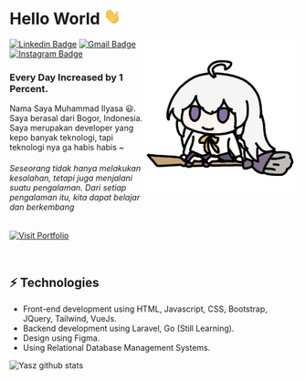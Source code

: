 

<h1>
   Hello World <img src="https://raw.githubusercontent.com/ABSphreak/ABSphreak/master/gifs/Hi.gif" width="30px" >
</h1>

<img align='right' src='elaina.gif' width='270'>

[![Linkedin Badge](https://img.shields.io/badge/-muhammadilyasa-blue?style=flat-square&logo=Linkedin&logoColor=white&link=https://www.linkedin.com/in/muhammad-ilyasa-465284246/)](https://www.linkedin.com/in/muhammad-ilyasa-465284246/) 
[![Gmail Badge](https://img.shields.io/badge/-muhammad.ilyaasa@gmail.com-c14438?style=flat-square&logo=Gmail&logoColor=white&link=mailto:muhammad.ilyaasa@gmail.com)](mailto:muhammad.ilyaasa@gmail.com)
[![Instagram Badge](https://img.shields.io/badge/-yaszavellia-purple?style=flat-square&labelColor=purple&logo=instagram&logoColor=white&link=https://www.instagram.com/yaszavellia/)](https://www.instagram.com/yaszavellia/)

<h3>Every Day Increased by 1 Percent.</h3>

Nama Saya Muhammad Ilyasa 😃. Saya berasal dari Bogor, Indonesia. Saya merupakan developer yang kepo banyak teknologi, tapi teknologi nya ga habis habis ~

<h6>Seseorang tidak hanya melakukan kesalahan, tetapi juga menjalani suatu pengalaman. Dari setiap pengalaman itu, kita dapat belajar dan berkembang</h6>

[![Visit Portfolio](https://img.shields.io/badge/Visit%20Portfolio-20B2AA?style=for-the-badge)](https://iyasz.github.io/portfolio)


<br>

## ⚡ Technologies
* Front-end development using HTML, Javascript, CSS, Bootstrap, JQuery, Tailwind, VueJs.
* Backend development using Laravel, Go (Still Learning).
* Design using Figma.
* Using Relational Database Management Systems.

![Yasz github stats](https://github-readme-stats.vercel.app/api?username=iyasz&hide=["issues"]&show_icons=true)
  
